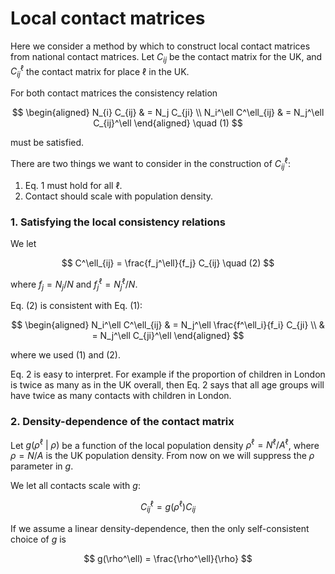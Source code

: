 # Local contact matrices

Here we consider a method by which to construct local contact matrices from national contact matrices. Let $C_{ij}$ be the contact matrix for the UK, and $C_{ij}^\ell$ the contact matrix for place $\ell$ in the UK.

For both contact matrices the consistency relation

$$
\begin{aligned}
N_{i} C_{ij} & = N_j C_{ji} \\
N_i^\ell C^\ell_{ij} & = N_j^\ell C_{ij}^\ell
\end{aligned} \quad (1)
$$

must be satisfied.

There are two things we want to consider in the construction of $C_{ij}^\ell$:

1. Eq. 1 must hold for all $\ell$.
2. Contact should scale with population density.

### 1. Satisfying the local consistency relations

We let

$$
C^\ell_{ij} = \frac{f_j^\ell}{f_j} C_{ij} \quad (2)
$$

where $f_j = N_j / N$ and $f_j^\ell = N^\ell_j / N$.

Eq. (2) is consistent with Eq. (1):

$$
\begin{aligned}
N_i^\ell C^\ell_{ij} & = N_j^\ell \frac{f^\ell_i}{f_i} C_{ji} \\
& = N_j^\ell C_{ji}^\ell
\end{aligned}
$$

where we used (1) and (2).

Eq. 2 is easy to interpret. For example if the proportion of children in London is twice as many as in the UK overall, then Eq. 2 says that all age groups will have twice as many contacts with children in London.

### 2. Density-dependence of the contact matrix

Let $g(\rho^\ell\ |\ \rho)$ be a function of the local population density $\rho^\ell = N^\ell / A^\ell$, where $\rho = N / A$ is the UK population density. From now on we will suppress the $\rho$ parameter in $g$.

We let all contacts scale with $g$:

$$
C^\ell_{ij} = g(\rho^\ell) C_{ij}
$$

If we assume a linear density-dependence, then the only self-consistent choice of $g$ is

$$
g(\rho^\ell) = \frac{\rho^\ell}{\rho}
$$


<!--stackedit_data:
eyJoaXN0b3J5IjpbNzI5MzMzMDQ3XX0=
-->